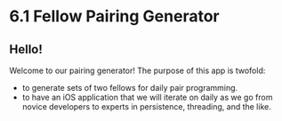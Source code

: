 # 6.1 Fellow Pairing Generator

## Hello!

Welcome to our pairing generator! The purpose of this app is twofold:

- to generate sets of two fellows for daily pair programming.
- to have an iOS application that we will iterate on daily as we go from novice developers to experts in persistence, threading, and the like.
